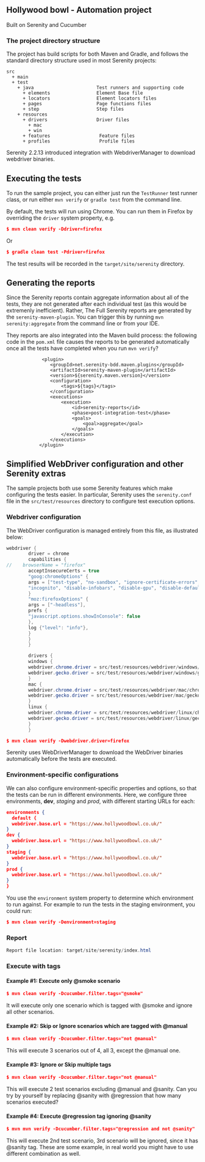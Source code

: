 ## Hollywood bowl - Automation project
Built on Serenity and Cucumber 
### The project directory structure
The project has build scripts for both Maven and Gradle, and follows the standard directory structure used in most Serenity projects:
```Gherkin
src
  + main
  + test
    + java                       Test runners and supporting code
      + elements                 Element Base file
      + locators                 Element locators files
      + pages                    Page functions files
      + step                     Step files
    + resources
      + drivers                  Driver files
        + mac
        + win
      + features                  Feature files
      + profiles                  Profile files
```

Serenity 2.2.13 introduced integration with WebdriverManager to download webdriver binaries.

## Executing the tests
To run the sample project, you can either just run the `TestRunner` test runner class, or run either `mvn verify` or `gradle test` from the command line.

By default, the tests will run using Chrome. You can run them in Firefox by overriding the `driver` system property, e.g.
```json
$ mvn clean verify -Ddriver=firefox
```
Or
```json
$ gradle clean test -Pdriver=firefox
```

The test results will be recorded in the `target/site/serenity` directory.

## Generating the reports
Since the Serenity reports contain aggregate information about all of the tests, they are not generated after each individual test (as this would be extremenly inefficient). Rather, The Full Serenity reports are generated by the `serenity-maven-plugin`. You can trigger this by running `mvn serenity:aggregate` from the command line or from your IDE.

They reports are also integrated into the Maven build process: the following code in the `pom.xml` file causes the reports to be generated automatically once all the tests have completed when you run `mvn verify`?

```
             <plugin>
                <groupId>net.serenity-bdd.maven.plugins</groupId>
                <artifactId>serenity-maven-plugin</artifactId>
                <version>${serenity.maven.version}</version>
                <configuration>
                    <tags>${tags}</tags>
                </configuration>
                <executions>
                    <execution>
                        <id>serenity-reports</id>
                        <phase>post-integration-test</phase>
                        <goals>
                            <goal>aggregate</goal>
                        </goals>
                    </execution>
                </executions>
            </plugin>
```

## Simplified WebDriver configuration and other Serenity extras
The sample projects both use some Serenity features which make configuring the tests easier. In particular, Serenity uses the `serenity.conf` file in the `src/test/resources` directory to configure test execution options.  
### Webdriver configuration
The WebDriver configuration is managed entirely from this file, as illustrated below:
```java
webdriver {
        driver = chrome
        capabilities {
//    browserName = "firefox"
        acceptInsecureCerts = true
        "goog:chromeOptions" {
        args = ["test-type", "no-sandbox", "ignore-certificate-errors", "--window-size=1000,800",
        "incognito", "disable-infobars", "disable-gpu", "disable-default-apps", "disable-popup-blocking"]
        }
        "moz:firefoxOptions" {
        args = ["-headless"],
        prefs {
        "javascript.options.showInConsole": false
        },
        log {"level": "info"},
        }
        }
        }

        drivers {
        windows {
        webdriver.chrome.driver = src/test/resources/webdriver/windows/chromedriver.exe
        webdriver.gecko.driver = src/test/resources/webdriver/windows/geckodriver.exe
        }
        mac {
        webdriver.chrome.driver = src/test/resources/webdriver/mac/chromedriver
        webdriver.gecko.driver = src/test/resources/webdriver/mac/geckodriver
        }
        linux {
        webdriver.chrome.driver = src/test/resources/webdriver/linux/chromedriver
        webdriver.gecko.driver = src/test/resources/webdriver/linux/geckodriver
        }
        }
```

```json
$ mvn clean verify -Dwebdriver.driver=firefox


```

Serenity uses WebDriverManager to download the WebDriver binaries automatically before the tests are executed.

### Environment-specific configurations
We can also configure environment-specific properties and options, so that the tests can be run in different environments. Here, we configure three environments, __dev__, _staging_ and _prod_, with different starting URLs for each:
```json
environments {
  default {
  webdriver.base.url = "https://www.hollywoodbowl.co.uk/"
}
dev {
  webdriver.base.url = "https://www.hollywoodbowl.co.uk/"
}
staging {
  webdriver.base.url = "https://www.hollywoodbowl.co.uk/"
}
prod {
  webdriver.base.url = "https://www.hollywoodbowl.co.uk/"
}
}
```

You use the `environment` system property to determine which environment to run against. For example to run the tests in the staging environment, you could run:
```json
$ mvn clean verify -Denvironment=staging


```

### Report

```java
Report file location: target/site/serenity/index.html

```

### Execute with tags
#### Example #1: Execute only @smoke scenario
```json
$ mvn clean verify -Dcucumber.filter.tags="@smoke"

```
It will execute only one scenario which is tagged with @smoke and ignore all other scenarios.

#### Example #2: Skip or Ignore scenarios which are tagged with @manual
```json
$ mvn clean verify -Dcucumber.filter.tags="not @manual"

```
This will execute 3 scenarios out of 4, all 3, except the @manual one.

#### Example #3: Ignore or Skip multiple tags
```json
$ mvn clean verify -Dcucumber.filter.tags="not @manual"

```
This will execute 2 test scenarios excluding @manual and @sanity. Can you try by yourself by replacing @sanity with @regression that how many scenarios executed?

#### Example #4: Execute @regression tag ignoring @sanity

```json
$ mvn mvn verify -Dcucumber.filter.tags="@regression and not @sanity"

```
This will execute 2nd test scenario, 3rd scenario will be ignored, since it has @sanity tag. These are some example, in real world you might have to use different combination as well.

